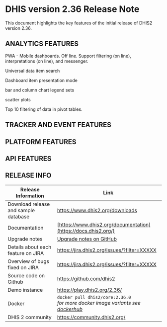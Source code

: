 # DHIS version 2.36 Release Note

This document highlights the key features of the initial release of DHIS2 version 2.36.
<!-- This version is fully compatible with the DHIS2 [Android Capture App 2.3](https://www.dhis2.org/android-2-3). -->


## ANALYTICS FEATURES

PWA - Mobile dashboards. Off line. Support filtering (on line), interpretations (on line), and messenger. 

Universal data item search

Dashboard item presentation mode

bar and column chart legend sets

scatter plots 

Top 10 filtering of data in pivot tables. 


## TRACKER AND EVENT FEATURES



## PLATFORM FEATURES



## API FEATURES



## RELEASE INFO


|Release Information|Link|
| --- | --- |
|Download release and sample database|https://www.dhis2.org/downloads|
|Documentation|[https://www.dhis2.org/documentation](https://docs.dhis2.org/)|
|Upgrade notes|[Upgrade notes on GitHub](https://github.com/dhis2/dhis2-releases/blob/master/releases/2.36/README.md)|
|Details about each feature on JIRA|https://jira.dhis2.org/issues/?filter=XXXXX|
|Overview of bugs fixed on JIRA|https://jira.dhis2.org/issues/?filter=XXXXX|
|Source code on Github|https://github.com/dhis2|
|Demo instance|https://play.dhis2.org/2.36/|
|Docker|`docker pull dhis2/core:2.36.0`<br>_for more docker image variants see [dockerhub](https://hub.docker.com/repository/docker/dhis2/core)_|
|DHIS 2 community|https://community.dhis2.org/|
